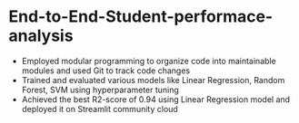 # End-to-End-Student-performace-analysis
- Employed modular programming to organize code into maintainable modules and used Git to track code changes
- Trained and evaluated various models like Linear Regression, Random Forest, SVM using hyperparameter tuning
- Achieved the best R2-score of 0.94 using Linear Regression model and deployed it on Streamlit community cloud
